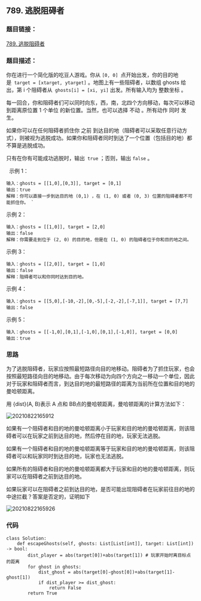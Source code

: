 ## 789. 逃脱阻碍者

### 题目链接：
[789. 逃脱阻碍者](https://leetcode-cn.com/problems/escape-the-ghosts/)

### 题目描述：

你在进行一个简化版的吃豆人游戏。你从 `[0, 0] `点开始出发，你的目的地是` target = [xtarget, ytarget]` 。地图上有一些阻碍者，以数组 ghosts 给出，第 i 个阻碍者从` ghosts[i] = [xi, yi]` 出发。所有输入均为 整数坐标 。

每一回合，你和阻碍者们可以同时向东，西，南，北四个方向移动，每次可以移动到距离原位置 1 个单位 的新位置。当然，也可以选择 不动 。所有动作 同时 发生。

如果你可以在任何阻碍者抓住你 之前 到达目的地（阻碍者可以采取任意行动方式），则被视为逃脱成功。如果你和阻碍者同时到达了一个位置（包括目的地）都不算是逃脱成功。

只有在你有可能成功逃脱时，输出` true` ；否则，输出 `false` 。

 
示例 1：
```
输入：ghosts = [[1,0],[0,3]], target = [0,1]
输出：true
解释：你可以直接一步到达目的地 (0,1) ，在 (1, 0) 或者 (0, 3) 位置的阻碍者都不可能抓住你。 `
```
示例 2：
```
输入：ghosts = [[1,0]], target = [2,0]
输出：false
解释：你需要走到位于 (2, 0) 的目的地，但是在 (1, 0) 的阻碍者位于你和目的地之间。 
```
示例 3：
```
输入：ghosts = [[2,0]], target = [1,0]
输出：false
解释：阻碍者可以和你同时达到目的地。 
```
示例 4：
```
输入：ghosts = [[5,0],[-10,-2],[0,-5],[-2,-2],[-7,1]], target = [7,7]
输出：false
```
示例 5：
```
输入：ghosts = [[-1,0],[0,1],[-1,0],[0,1],[-1,0]], target = [0,0]
输出：true
```

### 思路

为了逃脱阻碍者，玩家应按照最短路径向目的地移动。阻碍者为了抓住玩家，也会按照最短路径向目的地移动。由于每次移动为向四个方向之一移动一个单位，因此对于玩家和阻碍者而言，到达目的地的最短路径的距离为当前所在位置和目的地的曼哈顿距离。

用 {dist}(A, B)表示 A 点和 BB点的曼哈顿距离，曼哈顿距离的计算方法如下：

![20210822165912](https://xd-imgsubmit.oss-cn-beijing.aliyuncs.com/images/20210822165912.png)


如果有一个阻碍者和目的地的曼哈顿距离小于玩家和目的地的曼哈顿距离，则该阻碍者可以在玩家之前到达目的地，然后停在目的地，玩家无法逃脱。

如果有一个阻碍者和目的地的曼哈顿距离等于玩家和目的地的曼哈顿距离，则该阻碍者可以和玩家同时到达目的地，玩家也无法逃脱。

如果所有的阻碍者和目的地的曼哈顿距离都大于玩家和目的地的曼哈顿距离，则玩家可以在阻碍者之前到达目的地。

如果玩家可以在阻碍者之前到达目的地，是否可能出现阻碍者在玩家前往目的地的中途拦截？答案是否定的，证明如下


![20210822165926](https://xd-imgsubmit.oss-cn-beijing.aliyuncs.com/images/20210822165926.png)
### 代码

```
class Solution:
    def escapeGhosts(self, ghosts: List[List[int]], target: List[int]) -> bool:
        dist_player = abs(target[0])+abs(target[1]) # 玩家开始时离目标点的距离
        for ghost in ghosts:
            dist_ghost = abs(target[0]-ghost[0])+abs(target[1]-ghost[1])
            if dist_player >= dist_ghost:
                return False
        return True

```
